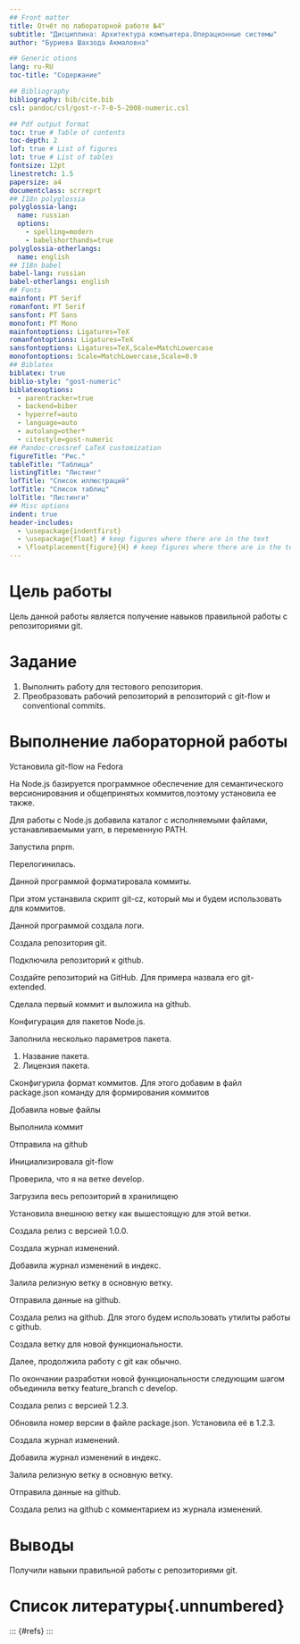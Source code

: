 ```yaml
---
## Front matter
title: Отчёт по лабораторной работе №4"
subtitle: "Дисциплина: Архитектура компьютера.Операционные системы"
author: "Буриева Шахзода Акмаловна"

## Generic otions
lang: ru-RU
toc-title: "Содержание"

## Bibliography
bibliography: bib/cite.bib
csl: pandoc/csl/gost-r-7-0-5-2008-numeric.csl

## Pdf output format
toc: true # Table of contents
toc-depth: 2
lof: true # List of figures
lot: true # List of tables
fontsize: 12pt
linestretch: 1.5
papersize: a4
documentclass: scrreprt
## I18n polyglossia
polyglossia-lang:
  name: russian
  options:
	- spelling=modern
	- babelshorthands=true
polyglossia-otherlangs:
  name: english
## I18n babel
babel-lang: russian
babel-otherlangs: english
## Fonts
mainfont: PT Serif
romanfont: PT Serif
sansfont: PT Sans
monofont: PT Mono
mainfontoptions: Ligatures=TeX
romanfontoptions: Ligatures=TeX
sansfontoptions: Ligatures=TeX,Scale=MatchLowercase
monofontoptions: Scale=MatchLowercase,Scale=0.9
## Biblatex
biblatex: true
biblio-style: "gost-numeric"
biblatexoptions:
  - parentracker=true
  - backend=biber
  - hyperref=auto
  - language=auto
  - autolang=other*
  - citestyle=gost-numeric
## Pandoc-crossref LaTeX customization
figureTitle: "Рис."
tableTitle: "Таблица"
listingTitle: "Листинг"
lofTitle: "Список иллюстраций"
lotTitle: "Список таблиц"
lolTitle: "Листинги"
## Misc options
indent: true
header-includes:
  - \usepackage{indentfirst}
  - \usepackage{float} # keep figures where there are in the text
  - \floatplacement{figure}{H} # keep figures where there are in the text
---
```


# Цель работы

Цель данной работы является получение навыков правильной работы с репозиториями git.
# Задание

1. Выполнить работу для тестового репозитория.
2. Преобразовать рабочий репозиторий в репозиторий с git-flow и conventional commits.


# Выполнение лабораторной работы

Установила git-flow на Fedora

На Node.js базируется программное обеспечение для семантического версионирования и общепринятых коммитов,поэтому установила ее также.

Для работы с Node.js добавила каталог с исполняемыми файлами, устанавливаемыми yarn, в переменную PATH.

Запустила pnpm.

Перелогинилась.

Данной программой  форматировала коммиты.

При этом устанавила скрипт git-cz, который мы и будем использовать для коммитов.

Данной программой создала логи.

Создала репозитория git.

Подключила репозиторий к github.

Создайте репозиторий на GitHub. Для примера назвала его git-extended.

Сделала первый коммит и выложила на github.

Конфигурация для пакетов Node.js.

Заполнила несколько параметров пакета.

1. Название пакета.
2. Лицензия пакета.

Сконфигурила формат коммитов. Для этого добавим в файл package.json команду для формирования коммитов

Добавила новые файлы

Выполнила коммит

Отправила на github

Инициализировала git-flow

Проверила, что я на ветке develop.

Загрузила весь репозиторий в хранилищею

Установила внешнюю ветку как вышестоящую для этой ветки.

Создала релиз с версией 1.0.0.

Создала журнал изменений.

Добавила журнал изменений в индекс.

Залила релизную ветку в основную ветку.

Отправила данные на github.

Создала релиз на github. Для этого будем использовать утилиты работы с github.

Создала ветку для новой функциональности.

Далее, продолжила работу c git как обычно.

По окончании разработки новой функциональности следующим шагом объединила ветку feature_branch c develop.


Создала релиз с версией 1.2.3.

Обновила номер версии в файле package.json. Установила её в 1.2.3.

Создала журнал изменений.

Добавила журнал изменений в индекс.

Залила релизную ветку в основную ветку.

Отправила данные на github.

Создала релиз на github с комментарием из журнала изменений.


# Выводы
Получили навыки правильной работы с репозиториями git.

# Список литературы{.unnumbered}

::: {#refs}
:::
